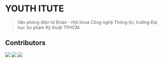 # YOUTH ITUTE

> Văn phòng điện tử Đoàn - Hội khoa Công nghệ Thông tin, trường Đại học Sư phạm Kỹ thuật TPHCM.

## Contributors

[![](https://avatars.githubusercontent.com/u/33385777?v=4&s=64)](https://fb.com/01.tien) 
[![](https://avatars.githubusercontent.com/u/83960491?v=4&s=64)](https://www.facebook.com/sherman.pham.75)
[![](https://avatars.githubusercontent.com/u/82451887?v=4&s=64)](https://www.facebook.com/luan.diep.92/)
